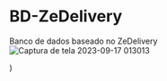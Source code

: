 
# BD-ZeDelivery
Banco de dados baseado no ZeDelivery
![Captura de tela 2023-09-17 013013](https://github.com/RodrigoFreitasPR/BD-ZeDelivery/assets/145240542/513e3a29-22dc-4995-b095-b463ed0aaef1)

)
